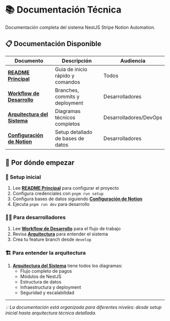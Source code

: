 # 📚 Documentación Técnica

Documentación completa del sistema NestJS Stripe Notion Automation.

## 📋 Documentación Disponible

| Documento | Descripción | Audiencia |
|-----------|-------------|-----------|
| **[README Principal](../README.md)** | Guía de inicio rápido y comandos | Todos |
| **[Workflow de Desarrollo](../DEVELOPMENT.md)** | Branches, commits y deployment | Desarrolladores |
| **[Arquitectura del Sistema](ARCHITECTURE.md)** | Diagramas técnicos completos | Desarrolladores/DevOps |
| **[Configuración de Notion](NOTION-SETUP.md)** | Setup detallado de bases de datos | Desarrolladores |

## 🎯 Por dónde empezar

### 🚀 Setup inicial
1. Lee **[README Principal](../README.md)** para configurar el proyecto
2. Configura credenciales con `pnpm run setup`
3. Configura bases de datos siguiendo **[Configuración de Notion](NOTION-SETUP.md)**
4. Ejecuta `pnpm run dev` para desarrollo

### 👨‍💻 Para desarrolladores
1. Lee **[Workflow de Desarrollo](../DEVELOPMENT.md)** para el flujo de trabajo
2. Revisa **[Arquitectura](ARCHITECTURE.md)** para entender el sistema
3. Crea tu feature branch desde `develop`

### 🏗️ Para entender la arquitectura
1. **[Arquitectura del Sistema](ARCHITECTURE.md)** tiene todos los diagramas:
   - Flujo completo de pagos
   - Módulos de NestJS  
   - Estructura de datos
   - Infraestructura y deployment
   - Seguridad y escalabilidad

---

*💡 La documentación está organizada para diferentes niveles: desde setup inicial hasta arquitectura técnica detallada.* 